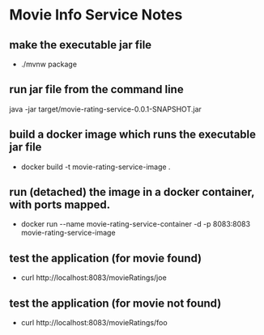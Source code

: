 # Movie Info Service Notes

## make the executable jar file
* ./mvnw package

## run jar file from the command line
java -jar target/movie-rating-service-0.0.1-SNAPSHOT.jar

## build a docker image which runs the executable jar file
* docker build -t movie-rating-service-image .

## run (detached) the image in a docker container, with ports mapped.
* docker run --name movie-rating-service-container -d -p 8083:8083 movie-rating-service-image 

## test the application (for movie found)
* curl http://localhost:8083/movieRatings/joe

## test the application (for movie not found)
* curl http://localhost:8083/movieRatings/foo
